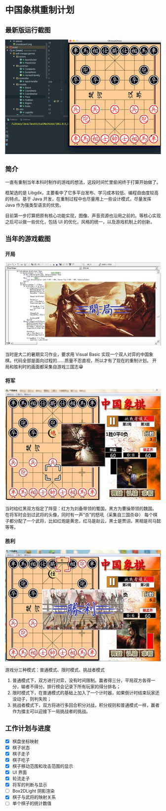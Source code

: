 # 中国象棋重制计划
## 最新版运行截图
![当前游戏运行时截图](https://github.com/mengqi92/ChineseChessRedux/blob/master/readme_assets/v0.0.2.gif)

## 简介
一直有重制当年本科时制作的游戏的想法，这段时间忙里偷闲终于打算开始做了。

框架选的是 Libgdx，主要看中了它多平台发布、学习成本较低、编程自由度较高的特点。基于 Java 开发，在重制过程中也尽量用上一些设计模式，尽量发挥 Java 作为强类型语言的优势。

目前第一步打算把原有核心功能实现，图像、声音资源也沿用之前的。等核心实现之后可以做一些优化，包括 UI 的优化，风格的统一，以及游戏机制上的创新。

## 当年的游戏截图
### 开局
![开局](https://github.com/mengqi92/ChineseChessRedux/blob/master/readme_assets/开局.jpeg)

当时是大二的暑期实习作业，要求用 Visual Basic 实现一个双人对弈的中国象棋。代码全部是面向过程的……质量不忍直视，所以才有了现在的重制计划。
开局和胜利时的画面都采集自游戏三国志😁

### 将军
![将军](https://github.com/mengqi92/ChineseChessRedux/blob/master/readme_assets/将军.jpeg)

当时给红黑双方指定了阵营：红方为刘备带领的蜀国，黑方为曹操带领的魏国。
在将军时会划过武将的头像，同时有一声“杀”的怒吼（采集自三国杀😄）
每个棋子都分配了一个武将，比如红炮是黄忠，红马是赵云，黑士是贾诩，黑相是司马懿等等。

### 胜利
![胜利](https://github.com/mengqi92/ChineseChessRedux/blob/master/readme_assets/胜利.jpeg)

游戏分三种模式：普通模式、限时模式、挑战者模式

1. 普通模式下，双方进行对弈，没有时间限制。赢者得三分，平局双方各得一分，输者不得分。排行榜会记录下所有玩家的得分排名；
2. 限时模式下，在普通模式的基础上加入了一个计时器，如果倒计时结束玩家还没动子，则判失败；
3. 挑战者模式下，双方将进行多回合积分对战，积分规则和普通模式一样，赢者作为擂主可以迎接下一局挑战者的挑战。

## 工作计划与进度

- [X] 棋盘坐标映射
- [X] 棋子状态
- [X] 棋子走子
- [X] 棋子吃子
- [X] 棋子移动范围和攻击范围的显示
- [X] UI 界面
- [X] 轮流走子
- [X] 将军的判断与显示
- [ ] Box2DLight 阴影渲染
- [X] 棋子与武将的映射关系
- [ ] 单个棋子的统计数值
